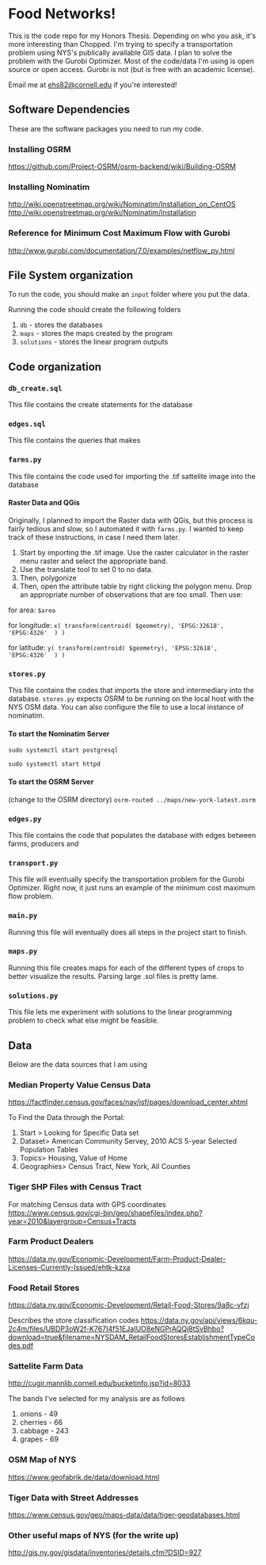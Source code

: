 # Food Networks!
This is the code repo for my Honors Thesis. Depending on who you ask, it's more interesting than Chopped. I'm trying to specify a transportation problem using NYS's publically available GIS data. I plan to solve the problem with the Gurobi Optimizer. Most of the code/data I'm using is open source or open access. Gurobi is not (but is free with an academic license).

Email me at ehs82@cornell.edu if you're interested!

## Software Dependencies

These are the software packages you need to run my code.

### Installing OSRM
https://github.com/Project-OSRM/osrm-backend/wiki/Building-OSRM

### Installing Nominatim
http://wiki.openstreetmap.org/wiki/Nominatim/Installation_on_CentOS
http://wiki.openstreetmap.org/wiki/Nominatim/Installation

### Reference for Minimum Cost Maximum Flow with Gurobi
http://www.gurobi.com/documentation/7.0/examples/netflow_py.html

## File System organization

To run the code, you should make an `input` folder where you put the data.

Running the code should create the following folders


1. `db` - stores the databases
2. `maps` - stores the maps created by the program
3. `solutions` - stores the linear program outputs

## Code organization

### `db_create.sql`
This file contains the create statements for the database

### `edges.sql`
This file contains the queries that makes 

### `farms.py`
This file contains the code used for importing the .tif sattelite image into the database

#### Raster Data and QGis
Originally, I planned to import the Raster data with QGis, but this process is fairly tedious and slow, so I automated it with `farms.py`. I wanted to keep track of these instructions, in case I need them later.

1. Start by importing the .tif image. Use the raster calculator in the raster menu raster and select the appropriate band.
2. Use the translate tool to set 0 to no data.
3. Then, polygonize
4. Then, open the attribute table by right clicking the polygon menu. Drop an appropriate number of observations that are too small. Then use:

for area: `$area`

for longitude: `x( transform(centroid( $geometry), 'EPSG:32618', 'EPSG:4326'  ) )`

for latitude: `y( transform(centroid( $geometry), 'EPSG:32618', 'EPSG:4326'  ) )`

### `stores.py`
This file contains the codes that imports the store and intermediary into the database. `stores.py` expects OSRM to be running on the local host with the NYS OSM data. You can also configure the file to use a local instance of nominatim.

#### To start the Nominatim Server
`sudo systemctl start postgresql`

`sudo systemctl start httpd`

#### To start the OSRM Server
(change to the OSRM directory)
`osrm-routed ../maps/new-york-latest.osrm`


### `edges.py`
This file contains the code that populates the database with edges between farms, producers and 


### `transport.py`
This file will eventually specify the transportation problem for the Gurobi Optimizer. Right now, it
just runs an example of the minimum cost maximum flow problem.

### `main.py`
Running this file will eventually does all steps in the project start to finish.

### `maps.py`
Running this file creates maps for each of the different types of crops to better visualize the results. Parsing large .sol files is pretty lame.

### `solutions.py`
This file lets me experiment with solutions to the linear programming problem to check what else might be feasible.

## Data

Below are the data sources that I am using


### Median Property Value Census Data
https://factfinder.census.gov/faces/nav/jsf/pages/download_center.xhtml

To Find the Data through the Portal:

1. Start > Looking for Specific Data set
2. Dataset> American Community Servey, 2010 ACS 5-year Selected Population Tables
3. Topics> Housing, Value of Home
4. Geographies> Census Tract, New York, All Counties

### Tiger SHP Files with Census Tract
For matching Census data with GPS coordinates
https://www.census.gov/cgi-bin/geo/shapefiles/index.php?year=2010&layergroup=Census+Tracts


### Farm Product Dealers
https://data.ny.gov/Economic-Development/Farm-Product-Dealer-Licenses-Currently-Issued/ehtk-kzxa

### Food Retail Stores
https://data.ny.gov/Economic-Development/Retail-Food-Stores/9a8c-vfzj

Describes the store classification codes
 https://data.ny.gov/api/views/6kqu-2c4m/files/UBDP3oW2f-K767I4f51EJaIUO8eNGPrAQQj8tSvBhbo?download=true&filename=NYSDAM_RetailFoodStoresEstablishmentTypeCodes.pdf

### Sattelite Farm Data
http://cugir.mannlib.cornell.edu/bucketinfo.jsp?id=8033

The bands I've selected for my analysis are as follows

1. onions - 49
2. cherries - 66
3. cabbage - 243
4. grapes - 69

### OSM Map of NYS
https://www.geofabrik.de/data/download.html

### Tiger Data with Street Addresses
https://www.census.gov/geo/maps-data/data/tiger-geodatabases.html

### Other useful maps of NYS (for the write up)
http://gis.ny.gov/gisdata/inventories/details.cfm?DSID=927

